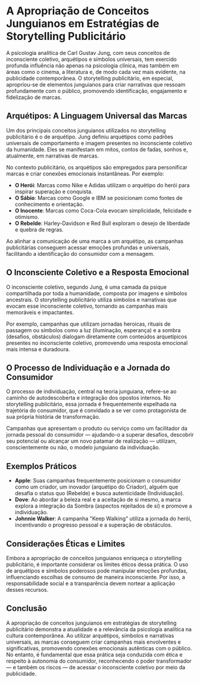
# A Apropriação de Conceitos Junguianos em Estratégias de Storytelling Publicitário

A psicologia analítica de Carl Gustav Jung, com seus conceitos de inconsciente coletivo, arquétipos e símbolos universais, tem exercido profunda influência não apenas na psicologia clínica, mas também em áreas como o cinema, a literatura e, de modo cada vez mais evidente, na publicidade contemporânea. O storytelling publicitário, em especial, apropriou-se de elementos junguianos para criar narrativas que ressoam profundamente com o público, promovendo identificação, engajamento e fidelização de marcas.

## Arquétipos: A Linguagem Universal das Marcas

Um dos principais conceitos junguianos utilizados no storytelling publicitário é o de arquétipo. Jung definiu arquétipos como padrões universais de comportamento e imagem presentes no inconsciente coletivo da humanidade. Eles se manifestam em mitos, contos de fadas, sonhos e, atualmente, em narrativas de marcas.

No contexto publicitário, os arquétipos são empregados para personificar marcas e criar conexões emocionais instantâneas. Por exemplo:

- **O Herói**: Marcas como Nike e Adidas utilizam o arquétipo do herói para inspirar superação e conquista.
- **O Sábio**: Marcas como Google e IBM se posicionam como fontes de conhecimento e orientação.
- **O Inocente**: Marcas como Coca-Cola evocam simplicidade, felicidade e otimismo.
- **O Rebelde**: Harley-Davidson e Red Bull exploram o desejo de liberdade e quebra de regras.

Ao alinhar a comunicação de uma marca a um arquétipo, as campanhas publicitárias conseguem acessar emoções profundas e universais, facilitando a identificação do consumidor com a mensagem.

## O Inconsciente Coletivo e a Resposta Emocional

O inconsciente coletivo, segundo Jung, é uma camada da psique compartilhada por toda a humanidade, composta por imagens e símbolos ancestrais. O storytelling publicitário utiliza símbolos e narrativas que evocam esse inconsciente coletivo, tornando as campanhas mais memoráveis e impactantes.

Por exemplo, campanhas que utilizam jornadas heroicas, rituais de passagem ou símbolos como a luz (iluminação, esperança) e a sombra (desafios, obstáculos) dialogam diretamente com conteúdos arquetípicos presentes no inconsciente coletivo, promovendo uma resposta emocional mais intensa e duradoura.

## O Processo de Individuação e a Jornada do Consumidor

O processo de individuação, central na teoria junguiana, refere-se ao caminho de autodescoberta e integração dos opostos internos. No storytelling publicitário, essa jornada é frequentemente espelhada na trajetória do consumidor, que é convidado a se ver como protagonista de sua própria história de transformação.

Campanhas que apresentam o produto ou serviço como um facilitador da jornada pessoal do consumidor — ajudando-o a superar desafios, descobrir seu potencial ou alcançar um novo patamar de realização — utilizam, conscientemente ou não, o modelo junguiano da individuação.

## Exemplos Práticos

- **Apple**: Suas campanhas frequentemente posicionam o consumidor como um criador, um inovador (arquétipo do Criador), alguém que desafia o status quo (Rebelde) e busca autenticidade (Individuação).
- **Dove**: Ao abordar a beleza real e a aceitação de si mesmo, a marca explora a integração da Sombra (aspectos rejeitados de si) e promove a individuação.
- **Johnnie Walker**: A campanha "Keep Walking" utiliza a jornada do herói, incentivando o progresso pessoal e a superação de obstáculos.

## Considerações Éticas e Limites

Embora a apropriação de conceitos junguianos enriqueça o storytelling publicitário, é importante considerar os limites éticos dessa prática. O uso de arquétipos e símbolos poderosos pode manipular emoções profundas, influenciando escolhas de consumo de maneira inconsciente. Por isso, a responsabilidade social e a transparência devem nortear a aplicação desses recursos.

## Conclusão

A apropriação de conceitos junguianos em estratégias de storytelling publicitário demonstra a atualidade e a relevância da psicologia analítica na cultura contemporânea. Ao utilizar arquétipos, símbolos e narrativas universais, as marcas conseguem criar campanhas mais envolventes e significativas, promovendo conexões emocionais autênticas com o público. No entanto, é fundamental que essa prática seja conduzida com ética e respeito à autonomia do consumidor, reconhecendo o poder transformador — e também os riscos — de acessar o inconsciente coletivo por meio da publicidade.
```
